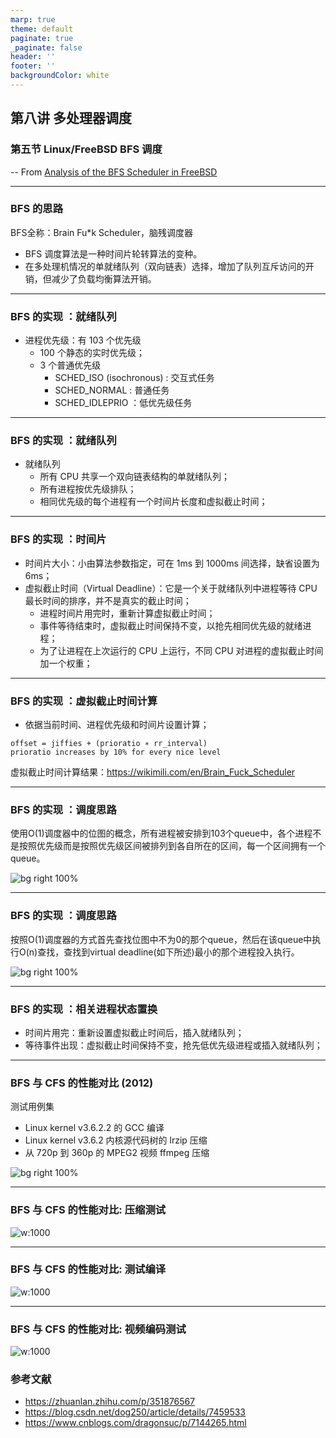 ```yaml
---
marp: true
theme: default
paginate: true
_paginate: false
header: ''
footer: ''
backgroundColor: white
---
```


<!-- theme: gaia -->
<!-- _class: lead -->

## 第八讲 多处理器调度

### 第五节 Linux/FreeBSD BFS 调度


-- From [Analysis of the BFS Scheduler in FreeBSD](http://vellvisher.github.io/papers_reports/doc/BFS_FreeBSD.pdf)

---
### BFS 的思路
BFS全称：Brain Fu*k Scheduler，脑残调度器
- BFS 调度算法是一种时间片轮转算法的变种。
- 在多处理机情况的单就绪队列（双向链表）选择，增加了队列互斥访问的开销，但减少了负载均衡算法开销。

---
### BFS 的实现 ：就绪队列
- 进程优先级：有 103 个优先级
  - 100 个静态的实时优先级；
  - 3 个普通优先级 
      - SCHED_ISO (isochronous) : 交互式任务
      - SCHED_NORMAL  : 普通任务
      - SCHED_IDLEPRIO ：低优先级任务


---
### BFS 的实现 ：就绪队列

- 就绪队列
  - 所有 CPU 共享一个双向链表结构的单就绪队列；
  - 所有进程按优先级排队；
  - 相同优先级的每个进程有一个时间片长度和虚拟截止时间；


---
### BFS 的实现 ：时间片
- 时间片大小：小由算法参数指定，可在 1ms 到 1000ms 间选择，缺省设置为 6ms；
- 虚拟截止时间（Virtual Deadline）：它是一个关于就绪队列中进程等待 CPU 最长时间的排序，并不是真实的截止时间；
  -  进程时间片用完时，重新计算虚拟截止时间；
  - 事件等待结束时，虚拟截止时间保持不变，以抢先相同优先级的就绪进程；
  - 为了让进程在上次运行的 CPU 上运行，不同 CPU 对进程的虚拟截止时间加一个权重；


---
### BFS 的实现 ：虚拟截止时间计算
- 依据当前时间、进程优先级和时间片设置计算；
```
offset = jiffies + (prioratio ∗ rr_interval)
prioratio increases by 10% for every nice level
```
虚拟截止时间计算结果：https://wikimili.com/en/Brain_Fuck_Scheduler


---
### BFS 的实现 ：调度思路
使用O(1)调度器中的位图的概念，所有进程被安排到103个queue中，各个进程不是按照优先级而是按照优先级区间被排列到各自所在的区间，每一个区间拥有一个queue。
<!-- https://www.cnblogs.com/dragonsuc/p/7144265.html -->
![bg right 100%](figs/bfs.png)


---
### BFS 的实现 ：调度思路
按照O(1)调度器的方式首先查找位图中不为0的那个queue，然后在该queue中执行O(n)查找，查找到virtual deadline(如下所述)最小的那个进程投入执行。

![bg right 100%](figs/bfs.png)

---
### BFS 的实现 ：相关进程状态置换
- 时间片用完：重新设置虚拟截止时间后，插入就绪队列；
- 等待事件出现：虚拟截止时间保持不变，抢先低优先级进程或插入就绪队列；



---
### BFS 与 CFS 的性能对比 (2012)
测试用例集
- Linux kernel v3.6.2.2 的 GCC 编译
- Linux kernel v3.6.2 内核源代码树的 lrzip 压缩
- 从 720p 到 360p 的 MPEG2 视频 ffmpeg 压缩


![bg right 100%](figs/test-machines.png)

---
### BFS 与 CFS 的性能对比: 压缩测试
![w:1000](figs/compression-test.png)

---
### BFS 与 CFS 的性能对比: 测试编译
![w:1000](figs/make-test.png)

---
### BFS 与 CFS 的性能对比: 视频编码测试
![w:1000](figs/video-test.png)

### 参考文献
- https://zhuanlan.zhihu.com/p/351876567
- https://blog.csdn.net/dog250/article/details/7459533
- https://www.cnblogs.com/dragonsuc/p/7144265.html